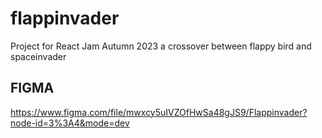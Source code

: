 # flappinvader
Project for React Jam Autumn 2023 a crossover between flappy bird and spaceinvader


## FIGMA 

https://www.figma.com/file/mwxcy5uIVZOfHwSa48gJS9/Flappinvader?node-id=3%3A4&mode=dev

